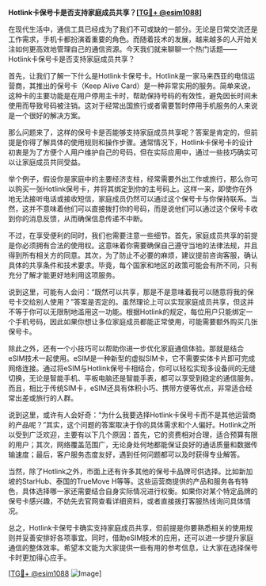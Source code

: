 **Hotlink卡保号卡是否支持家庭成员共享？[[TG💪+ @esim1088](https://t.me/s/esim1088)]**

在现代生活中，通信工具已经成为了我们不可或缺的一部分。无论是日常交流还是工作需求，手机卡都扮演着重要的角色。而随着技术的发展，越来越多的人开始关注如何更高效地管理自己的通信资源。今天我们就来聊聊一个热门话题——Hotlink卡保号卡是否支持家庭成员共享？

首先，让我们了解一下什么是Hotlink卡保号卡。Hotlink是一家马来西亚的电信运营商，其推出的保号卡（Keep Alive Card）是一种非常实用的服务。简单来说，这种卡的主要功能是在用户停用主卡时，帮助保持号码的有效性，避免因长时间未使用而导致号码被注销。这对于经常出国旅行或者需要暂时停用手机服务的人来说是一个很好的解决方案。

那么问题来了，这样的保号卡是否能够支持家庭成员共享呢？答案是肯定的，但前提是你得了解具体的使用规则和操作步骤。通常情况下，Hotlink卡保号卡的设计初衷是为了方便个人用户维护自己的号码，但在实际应用中，通过一些技巧确实可以让家庭成员共同受益。

举个例子，假设你是家庭中的主要经济支柱，经常需要外出工作或旅行，那么你可以购买一张Hotlink保号卡，并将其绑定到你的主号码上。这样一来，即使你在外地无法接听电话或接收短信，家庭成员仍然可以通过这个保号卡与你保持联系。当然，这并不意味着他们可以直接拨打你的号码，而是说他们可以通过这个保号卡收到你的消息反馈，从而确保信息传递不中断。

不过，在享受便利的同时，我们也需要注意一些细节。首先，家庭成员共享的前提是你必须拥有合法的使用权。这意味着你需要确保自己遵守当地的法律法规，并且得到所有相关方的同意。其次，为了防止不必要的麻烦，建议提前咨询客服，确认具体的共享条件和技术要求。毕竟，每个国家和地区的政策可能会有所不同，只有充分了解才能更好地利用这项服务。

说到这里，可能有人会问：“既然可以共享，那是不是意味着我可以随意将我的保号卡交给别人使用？”答案是否定的。虽然理论上可以实现家庭成员共享，但这并不等于你可以无限制地滥用这一功能。根据Hotlink的规定，每位用户只能绑定一个手机号码，因此如果你想让多位家庭成员都能正常使用，可能需要额外购买几张保号卡。

除此之外，还有一个小技巧可以帮助你进一步优化家庭通信体验。那就是结合eSIM技术一起使用。eSIM是一种新型的虚拟SIM卡，它不需要实体卡片即可完成网络连接。通过将eSIM与Hotlink保号卡相结合，你可以轻松实现多设备间的无缝切换，无论是智能手机、平板电脑还是智能手表，都可以享受到稳定的通信服务。而且，相比于传统SIM卡，eSIM还具有体积小巧、携带方便等优点，非常适合经常出差或旅行的人群。

说到这里，或许有人会好奇：“为什么我要选择Hotlink卡保号卡而不是其他运营商的产品呢？”其实，这个问题的答案取决于你的具体需求和个人偏好。Hotlink之所以受到广泛欢迎，主要有以下几个原因：首先，它的资费相对合理，适合预算有限的用户；其次，网络覆盖范围广，无论身处何地都能保证良好的通话质量和数据传输速度；最后，客户服务态度友好，遇到任何问题都可以及时获得专业解答。

当然，除了Hotlink之外，市面上还有许多其他的保号卡品牌可供选择。比如新加坡的StarHub、泰国的TrueMove H等等。这些运营商提供的产品和服务各有特色，具体选择哪一家还需要结合自身实际情况进行权衡。如果你对某个特定品牌的保号卡感兴趣，不妨先去官网查看详细资料，或者直接拨打客服热线询问具体情况。

总之，Hotlink卡保号卡确实支持家庭成员共享，但前提是你要熟悉相关的使用规则并妥善安排好各项事宜。同时，借助eSIM技术的应用，还可以进一步提升家庭通信的整体效率。希望本文能为大家提供一些有用的参考信息，让大家在选择保号卡时更加得心应手。

[[TG💪+ @esim1088](https://t.me/s/esim1088) ![Image](https://i.postimg.cc/4NQfJmqS/Snipaste-2025-05-13-00-14-12.png)]